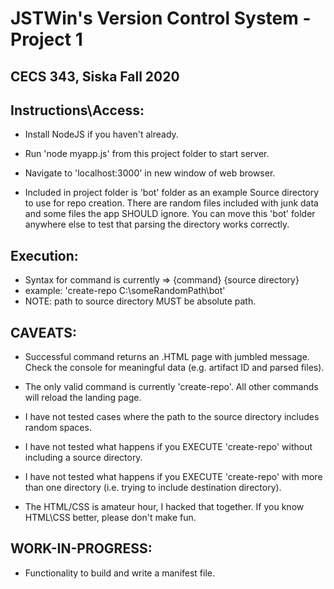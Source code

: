 # JSTWin's Version Control System - Project 1
## CECS 343, Siska Fall 2020


## Instructions\Access:

- Install NodeJS if you haven't already.
- Run 'node myapp.js' from this project folder to start server.
- Navigate to 'localhost:3000' in new window of web browser.

- Included in project folder is 'bot' folder as an example Source directory to use for repo creation. There are random
files included with junk data and some files the app SHOULD ignore. You can move this 'bot' folder anywhere else to test
that parsing the directory works correctly.

## Execution:

- Syntax for command is currently => {command} {source directory}
-   example: 'create-repo C:\someRandomPath\bot'
-   NOTE: path to source directory MUST be absolute path.

## CAVEATS:

- Successful command returns an .HTML page with jumbled message. Check the console for meaningful data (e.g. artifact ID and parsed files).

- The only valid command is currently 'create-repo'. All other commands will reload the landing page.
- I have not tested cases where the path to the source directory includes random spaces.
- I have not tested what happens if you EXECUTE 'create-repo' without including a source directory.
- I have not tested what happens if you EXECUTE 'create-repo' with more than one directory (i.e. trying to include destination directory).
- The HTML/CSS is amateur hour, I hacked that together. If you know HTML\CSS better, please don't make fun.

## WORK-IN-PROGRESS:

- Functionality to build and write a manifest file.